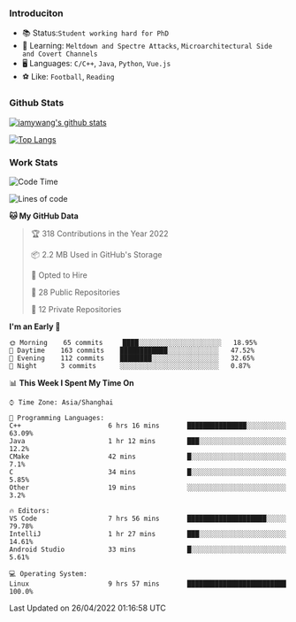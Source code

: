 ### Introduciton

- 📚 Status:`Student working hard for PhD`
- 🔎 Learning: `Meltdown and Spectre Attacks`, `Microarchitectural Side and Covert Channels`
- 🖥️ Languages: `C/C++`, `Java`, `Python`, `Vue.js`
- ⚽ Like: `Football`, `Reading`

### Github Stats

[![iamywang's github stats](https://github-readme-stats.vercel.app/api?username=iamywang&count_private=true&show_icons=true)]()

[![Top Langs](https://github-readme-stats.vercel.app/api/top-langs/?username=iamywang&layout=compact)]()

### Work Stats

<!--START_SECTION:waka-->
![Code Time](http://img.shields.io/badge/Code%20Time-283%20hrs%2012%20mins-blue)

![Lines of code](https://img.shields.io/badge/From%20Hello%20World%20I%27ve%20Written--49%20Thousand%20lines%20of%20code-blue)

**🐱 My GitHub Data** 

> 🏆 318 Contributions in the Year 2022
 > 
> 📦 2.2 MB Used in GitHub's Storage 
 > 
> 💼 Opted to Hire
 > 
> 📜 28 Public Repositories 
 > 
> 🔑 12 Private Repositories  
 > 
**I'm an Early 🐤** 

```text
🌞 Morning    65 commits     ████░░░░░░░░░░░░░░░░░░░░░   18.95% 
🌆 Daytime    163 commits    ████████████░░░░░░░░░░░░░   47.52% 
🌃 Evening    112 commits    ████████░░░░░░░░░░░░░░░░░   32.65% 
🌙 Night      3 commits      ░░░░░░░░░░░░░░░░░░░░░░░░░   0.87%

```


📊 **This Week I Spent My Time On** 

```text
⌚︎ Time Zone: Asia/Shanghai

💬 Programming Languages: 
C++                      6 hrs 16 mins       ███████████████░░░░░░░░░░   63.09% 
Java                     1 hr 12 mins        ███░░░░░░░░░░░░░░░░░░░░░░   12.2% 
CMake                    42 mins             █░░░░░░░░░░░░░░░░░░░░░░░░   7.1% 
C                        34 mins             █░░░░░░░░░░░░░░░░░░░░░░░░   5.85% 
Other                    19 mins             ░░░░░░░░░░░░░░░░░░░░░░░░░   3.2%

🔥 Editors: 
VS Code                  7 hrs 56 mins       ████████████████████░░░░░   79.78% 
IntelliJ                 1 hr 27 mins        ███░░░░░░░░░░░░░░░░░░░░░░   14.61% 
Android Studio           33 mins             █░░░░░░░░░░░░░░░░░░░░░░░░   5.61%

💻 Operating System: 
Linux                    9 hrs 57 mins       █████████████████████████   100.0%

```


 Last Updated on 26/04/2022 01:16:58 UTC
<!--END_SECTION:waka-->
